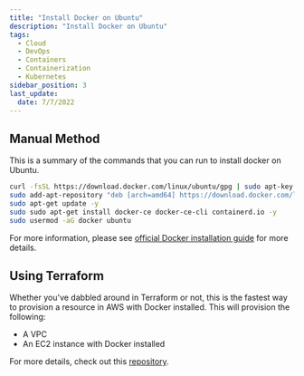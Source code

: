 ```yaml
---
title: "Install Docker on Ubuntu"
description: "Install Docker on Ubuntu"
tags: 
  - Cloud
  - DevOps
  - Containers
  - Containerization
  - Kubernetes
sidebar_position: 3
last_update:
  date: 7/7/2022
---
```



## Manual Method 

This is a summary of the commands that you can run to install docker on Ubuntu.

```bash
curl -fsSL https://download.docker.com/linux/ubuntu/gpg | sudo apt-key add - &&
sudo add-apt-repository "deb [arch=amd64] https://download.docker.com/linux/ubuntu $(lsb_release -cs) stable" &&
sudo apt-get update -y 
sudo sudo apt-get install docker-ce docker-ce-cli containerd.io -y 
sudo usermod -aG docker ubuntu 
```

For more information, please see [official Docker installation guide](https://docs.docker.com/engine/install/ubuntu/) for more details.
  

## Using Terraform 

Whether you've dabbled around in Terraform or not, this is the fastest way to provision a resource in AWS with Docker installed. This will provision the following:

- A VPC
- An EC2 instance with Docker installed

For more details, check out this [repository](https://github.com/joseeden/All-Things-Terraform/tree/master/lab12_Docker_Kubernetes_Env).